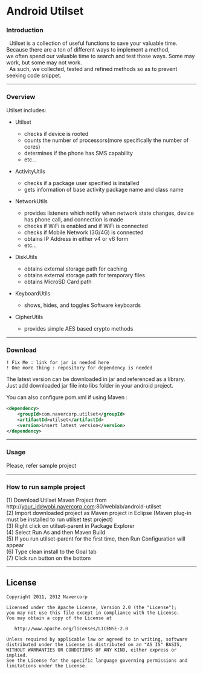 # Android Utilset

### Introduction
&nbsp;&nbsp;Utilset is a collection of useful functions to save your valuable time. 
Because there are a ton of different ways to implement a method,<br>
we often spend our valuable time to search and test those ways.
Some may work, but some may not work.<br>
&nbsp;&nbsp;As such, we collected, tested and refined methods so as to prevent seeking code snippet.<br>

-------
### Overview
Utilset includes:

  * Utilset
    + checks if device is rooted
    + counts the number of processors(more specifically the number of cores)
    + determines if the phone has SMS capability
    + etc...     
  
  * ActivityUtils
    + checks if a package user specified is installed
    + gets information of base activity package name and class name
  
  * NetworkUtils
    + provides listeners which notify when network state changes, device has phone call, and connection is made
    + checks if WiFi is enabled and if WiFi is connected
    + checks if Mobile Network (3G/4G) is connected
    + obtains IP Address in either v4 or v6 form
    + etc...
  
  * DiskUtils
    + obtains external storage path for caching
    + obtains external storage path for temporary files
    + obtains MicroSD Card path
  
  * KeyboardUtils
    + shows, hides, and toggles Software keyboards
    
  * CipherUtils
    + provides simple AES based crypto methods

-------
### Download
	! Fix Me : link for jar is needed here
	! One more thing : repository for dependency is needed
The latest version can be downloaded in jar and referenced as a library.
Just add downloaded jar file into libs folder in your android project. 


You can also configure pom.xml if using Maven :
```xml
<dependency>
	<groupId>com.navercorp.utilset</groupId>
	<artifactId>utilset</artifactId>
	<version>insert latest version</version>
</dependency>
```

-------  
### Usage
Please, refer sample project

-------
### How to run sample project
  (1) Download Utilset Maven Project from http://your_id@yobi.navercorp.com:80/weblab/android-utilset<br>
  (2) Import downloaded project as Maven project in Eclipse (Maven plug-in must be installed to run utilset test project)<br>
  (3) Right click on utilset-parent in Package Explorer<br>
  (4) Select Run As and then Maven Build<br>
  (5) If you run utilset-parent for the first time, then Run Configuration will appear<br>
  (6) Type clean install to the Goal tab<br>
  (7) Click run button on the bottom<br>

-------
## License

    Copyright 2011, 2012 Navercorp

    Licensed under the Apache License, Version 2.0 (the "License");
    you may not use this file except in compliance with the License.
    You may obtain a copy of the License at

       http://www.apache.org/licenses/LICENSE-2.0

    Unless required by applicable law or agreed to in writing, software
    distributed under the License is distributed on an "AS IS" BASIS,
    WITHOUT WARRANTIES OR CONDITIONS OF ANY KIND, either express or implied.
    See the License for the specific language governing permissions and
    limitations under the License.